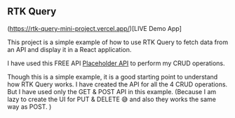 ## RTK Query

(https://rtk-query-mini-project.vercel.app/)[LIVE Demo App]

<!-- Explain what all I have done in this project -->
This project is a simple example of how to use RTK Query to fetch data from an API and display it in a React application.

I have used this FREE API [Placeholder API](https://jsonplaceholder.typicode.com/) to perform my CRUD operations.

Though this is a simple example, it is a good starting point to understand how RTK Query works.
I have created the API for all the 4 CRUD operations.
But I have used only the GET & POST API in this example. (Because I am lazy to create the UI for PUT & DELETE 😅 and also they works the same way as POST.  )
